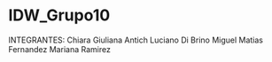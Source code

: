 # IDW_Grupo10
INTEGRANTES:
Chiara Giuliana Antich
Luciano Di Brino
Miguel Matias Fernandez
Mariana Ramirez